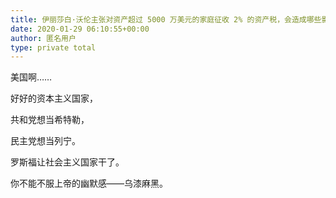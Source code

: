 ```yaml
---
title: 伊丽莎白·沃伦主张对资产超过 5000 万美元的家庭征收 2% 的资产税，会造成哪些影响，是否合法?
date: 2020-01-29 06:10:55+00:00
author: 匿名用户
type: private total
---
```

美国啊……

好好的资本主义国家，

共和党想当希特勒，

民主党想当列宁。

罗斯福让社会主义国家干了。

  


你不能不服上帝的幽默感——乌漆麻黑。


